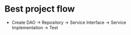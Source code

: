 # Best project flow
- Create DAO -> Repository -> Service Interface -> Service Implementation -> Test